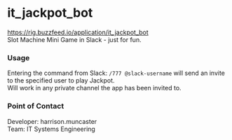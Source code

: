 # it_jackpot_bot
https://rig.buzzfeed.io/application/it_jackpot_bot
<br>
Slot Machine Mini Game in Slack - just for fun.

### Usage
Entering the command from Slack: `/777 @slack-username` will send an invite to the specified user to play Jackpot.
<br>
Will work in any private channel the app has been invited to.

### Point of Contact
Developer: harrison.muncaster
<br>
Team: IT Systems Engineering
